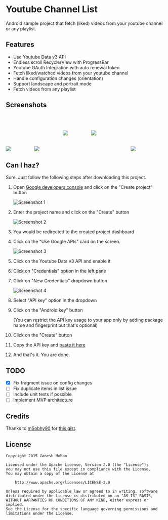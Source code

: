 Youtube Channel List
====================

Android sample project that fetch (liked) videos from your youtube channel or any playlist.

Features
--------

* Use Youtube Data v3 API 
* Endless scroll RecyclerView with ProgressBar
* Youtube OAuth Integration with auto renewal token
* Fetch liked/watched videos from your youtube channel
* Handle configuration changes (orientation)
* Support landscape and portrait mode
* Fetch videos from any playlist

Screenshots
-----------

<img src="/art/01.png">
<img src="/art/02.png" hspace="70">
<img src="/art/03.png" vspace="50">
<img src="/art/04.png" hspace="70" vspace="50">
<img src="/art/05.png" hspace ="35">

Can I haz?
----------

Sure. Just follow the following steps after downloading this project.

1. Open [Google developers console](https://console.developers.google.com/project) and click on the "Create project" button

   ![Screenshot 1](/art/steps/01.png)

2. Enter the project name and click on the "Create" button

   ![Screenshot 2](/art/steps/02.png)

3. You would be redirected to the created project dashboard

4. Click on the "Use Google APIs" card on the screen.

   ![Screenshot 3](/art/steps/03.png)

5. Click on the Youtube Data v3 API and enable it.

6. Click on "Credentials" option in the left pane

7. Click on "New Credentials" dropdown button

   ![Screenshot 4](/art/steps/04.png)

8. Select "API key" option in the dropdown

9. Click on the "Android key" button

   (You can restrict the API key usage to your app only by adding package name and fingerprint but that's optional)

10. Click on the "Create" button

11. Copy the API key and [paste it here](https://github.com/ganesh2shiv/yt-channel-list-android/blob/master/app/src/main/java/app/vedicnerd/ytwua/util/Constants.java#L11)

12. And that's it. You are done.

TODO
----

- [x] Fix fragment issue on config changes
- [ ] Fix duplicate items in list issue
- [ ] Include unit tests if possible
- [ ] Implement MVP architecture 

Credits
-------

Thanks to [mSobhy90](https://github.com/mSobhy90) for [this gist](https://gist.github.com/mSobhy90/cf7fa98803a0d7716a4a).


License
-------

    Copyright 2015 Ganesh Mohan

    Licensed under the Apache License, Version 2.0 (the "License");
    you may not use this file except in compliance with the License.
    You may obtain a copy of the License at

        http://www.apache.org/licenses/LICENSE-2.0

    Unless required by applicable law or agreed to in writing, software
    distributed under the License is distributed on an "AS IS" BASIS,
    WITHOUT WARRANTIES OR CONDITIONS OF ANY KIND, either express or implied.
    See the License for the specific language governing permissions and
    limitations under the License.
